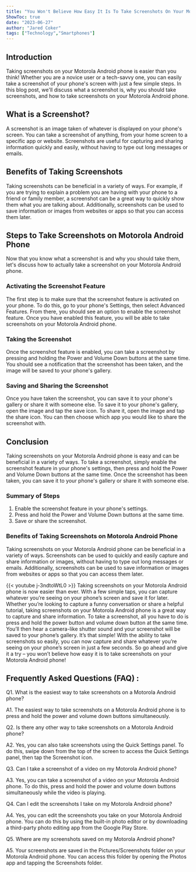 ```yaml
---
title: "You Won't Believe How Easy It Is To Take Screenshots On Your Motorola Android Phone!"
ShowToc: true 
date: "2023-06-27"
author: "Jared Coker" 
tags: ["Technology","Smartphones"]
---
```

## Introduction
Taking screenshots on your Motorola Android phone is easier than you think! Whether you are a novice user or a tech-savvy one, you can easily take a screenshot of your phone's screen with just a few simple steps. In this blog post, we'll discuss what a screenshot is, why you should take screenshots, and how to take screenshots on your Motorola Android phone. 

## What is a Screenshot?
A screenshot is an image taken of whatever is displayed on your phone's screen. You can take a screenshot of anything, from your home screen to a specific app or website. Screenshots are useful for capturing and sharing information quickly and easily, without having to type out long messages or emails.

## Benefits of Taking Screenshots
Taking screenshots can be beneficial in a variety of ways. For example, if you are trying to explain a problem you are having with your phone to a friend or family member, a screenshot can be a great way to quickly show them what you are talking about. Additionally, screenshots can be used to save information or images from websites or apps so that you can access them later. 

## Steps to Take Screenshots on Motorola Android Phone
Now that you know what a screenshot is and why you should take them, let's discuss how to actually take a screenshot on your Motorola Android phone. 

### Activating the Screenshot Feature
The first step is to make sure that the screenshot feature is activated on your phone. To do this, go to your phone's Settings, then select Advanced Features. From there, you should see an option to enable the screenshot feature. Once you have enabled this feature, you will be able to take screenshots on your Motorola Android phone. 

### Taking the Screenshot
Once the screenshot feature is enabled, you can take a screenshot by pressing and holding the Power and Volume Down buttons at the same time. You should see a notification that the screenshot has been taken, and the image will be saved to your phone's gallery. 

### Saving and Sharing the Screenshot
Once you have taken the screenshot, you can save it to your phone's gallery or share it with someone else. To save it to your phone's gallery, open the image and tap the save icon. To share it, open the image and tap the share icon. You can then choose which app you would like to share the screenshot with. 

## Conclusion
Taking screenshots on your Motorola Android phone is easy and can be beneficial in a variety of ways. To take a screenshot, simply enable the screenshot feature in your phone's settings, then press and hold the Power and Volume Down buttons at the same time. Once the screenshot has been taken, you can save it to your phone's gallery or share it with someone else. 

### Summary of Steps
1. Enable the screenshot feature in your phone's settings. 
2. Press and hold the Power and Volume Down buttons at the same time. 
3. Save or share the screenshot. 

### Benefits of Taking Screenshots on Motorola Android Phone
Taking screenshots on your Motorola Android phone can be beneficial in a variety of ways. Screenshots can be used to quickly and easily capture and share information or images, without having to type out long messages or emails. Additionally, screenshots can be used to save information or images from websites or apps so that you can access them later.

{{< youtube j-3ndtoWtL0 >}} 
Taking screenshots on your Motorola Android phone is now easier than ever. With a few simple taps, you can capture whatever you’re seeing on your phone’s screen and save it for later. Whether you’re looking to capture a funny conversation or share a helpful tutorial, taking screenshots on your Motorola Android phone is a great way to capture and share information. To take a screenshot, all you have to do is press and hold the power button and volume down button at the same time. You’ll then hear a camera-like shutter sound and your screenshot will be saved to your phone’s gallery. It’s that simple! With the ability to take screenshots so easily, you can now capture and share whatever you’re seeing on your phone’s screen in just a few seconds. So go ahead and give it a try – you won’t believe how easy it is to take screenshots on your Motorola Android phone!

## Frequently Asked Questions (FAQ) :
Q1. What is the easiest way to take screenshots on a Motorola Android phone?

A1. The easiest way to take screenshots on a Motorola Android phone is to press and hold the power and volume down buttons simultaneously.

Q2. Is there any other way to take screenshots on a Motorola Android phone?

A2. Yes, you can also take screenshots using the Quick Settings panel. To do this, swipe down from the top of the screen to access the Quick Settings panel, then tap the Screenshot icon.

Q3. Can I take a screenshot of a video on my Motorola Android phone?

A3. Yes, you can take a screenshot of a video on your Motorola Android phone. To do this, press and hold the power and volume down buttons simultaneously while the video is playing.

Q4. Can I edit the screenshots I take on my Motorola Android phone?

A4. Yes, you can edit the screenshots you take on your Motorola Android phone. You can do this by using the built-in photo editor or by downloading a third-party photo editing app from the Google Play Store.

Q5. Where are my screenshots saved on my Motorola Android phone?

A5. Your screenshots are saved in the Pictures/Screenshots folder on your Motorola Android phone. You can access this folder by opening the Photos app and tapping the Screenshots folder.


